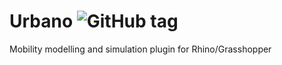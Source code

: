 # Urbano ![GitHub tag](https://img.shields.io/github/tag/EnvironmentalSystemsLab/Urbano.svg)

 Mobility modelling and simulation plugin for Rhino/Grasshopper
